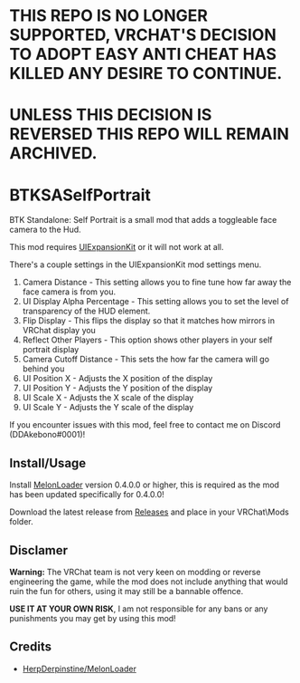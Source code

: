 # THIS REPO IS NO LONGER SUPPORTED, VRCHAT'S DECISION TO ADOPT EASY ANTI CHEAT HAS KILLED ANY DESIRE TO CONTINUE.
# UNLESS THIS DECISION IS REVERSED THIS REPO WILL REMAIN ARCHIVED.

# BTKSASelfPortrait
BTK Standalone: Self Portrait is a small mod that adds a toggleable face camera to the Hud.

This mod requires [UIExpansionKit](https://github.com/knah/VRCMods) or it will not work at all.

There's a couple settings in the UIExpansionKit mod settings menu.

1. Camera Distance - This setting allows you to fine tune how far away the face camera is from you.
2. UI Display Alpha Percentage - This setting allows you to set the level of transparency of the HUD element.
3. Flip Display - This flips the display so that it matches how mirrors in VRChat display you
4. Reflect Other Players - This option shows other players in your self portrait display
5. Camera Cutoff Distance - This sets the how far the camera will go behind you
6. UI Position X - Adjusts the X position of the display
7. UI Position Y - Adjusts the Y position of the display
8. UI Scale X - Adjusts the X scale of the display
9. UI Scale Y - Adjusts the Y scale of the display

If you encounter issues with this mod, feel free to contact me on Discord (DDAkebono#0001)!

## Install/Usage
Install [MelonLoader](https://github.com/HerpDerpinstine/MelonLoader) version 0.4.0.0 or higher, this is required as the mod has been updated specifically for 0.4.0.0!

Download the latest release from [Releases](https://github.com/ddakebono/BTKSASelfPortrait/releases) and place in your VRChat\Mods folder.

## Disclamer
**Warning:** The VRChat team is not very keen on modding or reverse engineering the game, while the mod does not include anything that would ruin the fun for others, using it may still be a bannable offence.

**USE IT AT YOUR OWN RISK**, I am not responsible for any bans or any punishments you may get by using this mod!

## Credits
* [HerpDerpinstine/MelonLoader](https://github.com/HerpDerpinstine/MelonLoader)
